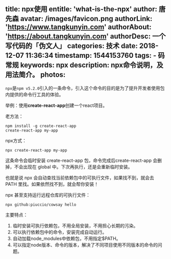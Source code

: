 title: npx使用
entitle: 'what-is-the-npx'
author: 唐先森
avatar: /images/favicon.png
authorLink: 'https://www.tangkunyin.com'
authorAbout: 'https://about.tangkunyin.com'
authorDesc: 一个写代码的「伪文人」
categories: 技术
date: 2018-12-07 11:36:34
timestamp: 1544153760
tags: 
    - 码常规
keywords: npx
description: npx命令说明，及用法简介。
photos:
---

`npx`是`npm v5.2.0`引入的一条命令，引入这个命令的目的是为了提升开发者使用包内提供的命令行工具的体验。


举例：使用**create-react-app**创建一个react项目。

老方法：
```
npm install -g create-react-app
create-react-app my-app
```

npx方式：
```
npx create-react-app my-app
```

这条命令会临时安装 create-react-app 包，命令完成后create-react-app 会删掉，不会出现在 global 中。下次再执行，还是会重新临时安装。

也就是说 npx 会自动查找当前依赖包中的可执行文件，如果找不到，就会去 PATH 里找。如果依然找不到，就会帮你安装！

npx 甚至支持运行远程仓库的可执行文件：
```
npx github:piuccio/cowsay hello
```

主要特点：

1. 临时安装可执行依赖包，不用全局安装，不用担心长期的污染。
2. 可以执行依赖包中的命令，安装完成自动运行。
3. 自动加载node_modules中依赖包，不用指定$PATH。
4. 可以指定node版本、命令的版本，解决了不同项目使用不同版本的命令的问题。


